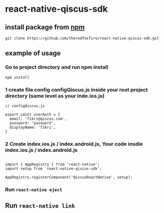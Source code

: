 # react-native-qiscus-sdk

## install package from [npm](https://www.npmjs.com/)

`git clone https://github.com/theredfoxfire/react-native-qiscus-sdk.git`

## example of usage

### Go to project directory and run npm install

`npm install`

### 1 create file config configQiscus.js inside your root project directory (same level as your inde.ios.js)

```
// configQiscus.js

export const userAuth = {
  email: 'fikri@qiscus.com',
  password: 'password',
  displayName: 'fikri',
}

```

### 2 Create index.ios.js / index.android.js, Your code insdie index.ios.js / index.android.js
```

import { AppRegistry } from 'react-native';
import setup from 'react-native-qiscus-sdk';

AppRegistry.registerComponent('QiscusReactNative', setup);

```

### Run `react-native eject`

## Run `react-native link`
